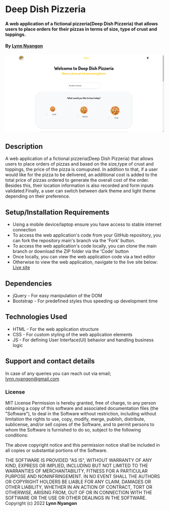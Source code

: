 # Deep Dish Pizzeria
#### A web application of a fictional pizzeria(Deep Dish Pizzeria) that allows users to place orders for their pizzas in terms of size, type of crust and toppings.
#### By **[Lynn Nyangon](https://github.com/AnnaL001)**
![An image of the web application](./images/webapp.png)
## Description
A web application of a fictional pizzeria(Deep Dish Pizzeria) that allows users to place orders of pizzas and based on the size,type of crust and toppings, the price of the pizza is comuputed. In addition to that, if a user would like for the pizza to be delivered, an additional cost is added to the total price of pizzas ordered to generate the overall cost of the order. Besides this, their location information is also recorded and form inputs validated.Finally, a user can switch between dark theme and light theme depending on their preference.
## Setup/Installation Requirements
* Using a mobile device/laptop ensure you have access to stable internet connection
* To access the web application's code from your GitHub repository, you can fork the repository main's branch via the 'Fork' button.
* To access the web application's code locally, you can clone the main branch or download the ZIP folder via the 'Code' button
* Once locally, you can view the web application code via a text editor
* Otherwise to view the web application, navigate to the live site below: <br>
  [Live site](https://annal001.github.io/deep-dish-pizzeria/)
## Dependencies
* jQuery - For easy manipulation of the DOM
* Bootstrap - For predefined styles thus speeding up development time
## Technologies Used
* HTML - For the web application structure
* CSS - For custom styling of the web application elements
* JS - For defining User Interface(UI) behavior and handling business logic
## Support and contact details
In case of any queries you can reach out via email; lynn.nyangon@gmail.com
### License
MIT License
Permission is hereby granted, free of charge, to any person obtaining a copy
of this software and associated documentation files (the "Software"), to deal
in the Software without restriction, including without limitation the rights
to use, copy, modify, merge, publish, distribute, sublicense, and/or sell
copies of the Software, and to permit persons to whom the Software is
furnished to do so, subject to the following conditions:

The above copyright notice and this permission notice shall be included in all
copies or substantial portions of the Software.

THE SOFTWARE IS PROVIDED "AS IS", WITHOUT WARRANTY OF ANY KIND, EXPRESS OR
IMPLIED, INCLUDING BUT NOT LIMITED TO THE WARRANTIES OF MERCHANTABILITY,
FITNESS FOR A PARTICULAR PURPOSE AND NONINFRINGEMENT. IN NO EVENT SHALL THE
AUTHORS OR COPYRIGHT HOLDERS BE LIABLE FOR ANY CLAIM, DAMAGES OR OTHER
LIABILITY, WHETHER IN AN ACTION OF CONTRACT, TORT OR OTHERWISE, ARISING FROM,
OUT OF OR IN CONNECTION WITH THE SOFTWARE OR THE USE OR OTHER DEALINGS IN THE
SOFTWARE.<br>
Copyright (c) 2022 **Lynn Nyangon**
